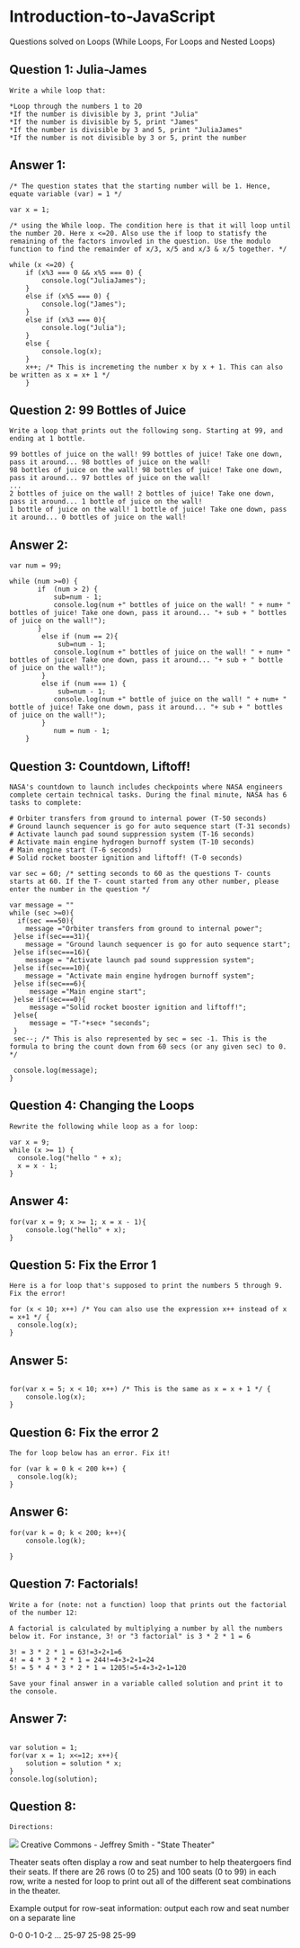 # Introduction-to-JavaScript
Questions solved on Loops (While Loops, For Loops and Nested Loops)

## Question 1: Julia-James
```
Write a while loop that:

*Loop through the numbers 1 to 20
*If the number is divisible by 3, print "Julia"
*If the number is divisible by 5, print "James"
*If the number is divisible by 3 and 5, print "JuliaJames"
*If the number is not divisible by 3 or 5, print the number
```
## Answer 1: 
```
/* The question states that the starting number will be 1. Hence, equate variable (var) = 1 */

var x = 1; 

/* using the While loop. The condition here is that it will loop until the number 20. Here x <=20. Also use the if loop to statisfy the remaining of the factors invovled in the question. Use the modulo function to find the remainder of x/3, x/5 and x/3 & x/5 together. */

while (x <=20) {
    if (x%3 === 0 && x%5 === 0) {
        console.log("JuliaJames");
    }
    else if (x%5 === 0) {
        console.log("James");
    }
    else if (x%3 === 0){
        console.log("Julia");
    }
    else {
        console.log(x);
    }
    x++; /* This is incremeting the number x by x + 1. This can also be written as x = x+ 1 */
    }  
```

## Question 2: 99 Bottles of Juice
```
Write a loop that prints out the following song. Starting at 99, and ending at 1 bottle.

99 bottles of juice on the wall! 99 bottles of juice! Take one down, pass it around... 98 bottles of juice on the wall!
98 bottles of juice on the wall! 98 bottles of juice! Take one down, pass it around... 97 bottles of juice on the wall!
...
2 bottles of juice on the wall! 2 bottles of juice! Take one down, pass it around... 1 bottle of juice on the wall!
1 bottle of juice on the wall! 1 bottle of juice! Take one down, pass it around... 0 bottles of juice on the wall!
```
## Answer 2:
```
var num = 99;

while (num >=0) {
       if  (num > 2) {
           sub=num - 1;
           console.log(num +" bottles of juice on the wall! " + num+ " bottles of juice! Take one down, pass it around... "+ sub + " bottles of juice on the wall!");
       }
        else if (num == 2){
            sub=num - 1;
           console.log(num +" bottles of juice on the wall! " + num+ " bottles of juice! Take one down, pass it around... "+ sub + " bottle of juice on the wall!");
        }
        else if (num === 1) {
            sub=num - 1;
           console.log(num +" bottle of juice on the wall! " + num+ " bottle of juice! Take one down, pass it around... "+ sub + " bottles of juice on the wall!");
        }
           num = num - 1;
    }
```

## Question 3: Countdown, Liftoff!
```
NASA's countdown to launch includes checkpoints where NASA engineers complete certain technical tasks. During the final minute, NASA has 6 tasks to complete:

# Orbiter transfers from ground to internal power (T-50 seconds)
# Ground launch sequencer is go for auto sequence start (T-31 seconds)
# Activate launch pad sound suppression system (T-16 seconds)
# Activate main engine hydrogen burnoff system (T-10 seconds)
# Main engine start (T-6 seconds)
# Solid rocket booster ignition and liftoff! (T-0 seconds)
```
```
var sec = 60; /* setting seconds to 60 as the questions T- counts starts at 60. If the T- count started from any other number, please enter the number in the question */

var message = "" 
while (sec >=0){
  if(sec ===50){
    message ="Orbiter transfers from ground to internal power";
 }else if(sec===31){
    message = "Ground launch sequencer is go for auto sequence start";
 }else if(sec===16){
    message = "Activate launch pad sound suppression system";
 }else if(sec===10){
    message = "Activate main engine hydrogen burnoff system";
 }else if(sec===6){
     message ="Main engine start";
 }else if(sec===0){
     message ="Solid rocket booster ignition and liftoff!";
 }else{
     message = "T-"+sec+ "seconds";
 }
 sec--; /* This is also represented by sec = sec -1. This is the formula to bring the count down from 60 secs (or any given sec) to 0. */
 
 console.log(message);
}

```

## Question 4: Changing the Loops

```
Rewrite the following while loop as a for loop:

var x = 9;
while (x >= 1) {
  console.log("hello " + x);
  x = x - 1;
}
```
## Answer 4: 

```
for(var x = 9; x >= 1; x = x - 1){
    console.log("hello" + x); 
}

```
## Question 5: Fix the Error 1

```
Here is a for loop that's supposed to print the numbers 5 through 9. Fix the error!

for (x < 10; x++) /* You can also use the expression x++ instead of x = x+1 */ {
  console.log(x);
}
```

## Answer 5: 

```

for(var x = 5; x < 10; x++) /* This is the same as x = x + 1 */ {
    console.log(x);
}
```
## Question 6: Fix the error 2
```
The for loop below has an error. Fix it!

for (var k = 0 k < 200 k++) {
  console.log(k);
}
```
## Answer 6: 

```
for(var k = 0; k < 200; k++){
    console.log(k);

}
```

## Question 7: Factorials! 
```
Write a for (note: not a function) loop that prints out the factorial of the number 12:

A factorial is calculated by multiplying a number by all the numbers below it. For instance, 3! or "3 factorial" is 3 * 2 * 1 = 6

3! = 3 * 2 * 1 = 63!=3∗2∗1=6
4! = 4 * 3 * 2 * 1 = 244!=4∗3∗2∗1=24
5! = 5 * 4 * 3 * 2 * 1 = 1205!=5∗4∗3∗2∗1=120

Save your final answer in a variable called solution and print it to the console.
```
## Answer 7: 

```

var solution = 1; 
for(var x = 1; x<=12; x++){
    solution = solution * x;
}
console.log(solution);
```
## Question 8: 
```
Directions:
```
![](Sagar-Sathyanarayanan/Introduction-to-JavaScript/blob/master/red%20Seats.PNG)
Creative Commons - Jeffrey Smith - "State Theater"


Theater seats often display a row and seat number to help theatergoers find their seats. If there are 26 rows (0 to 25) and 100 seats (0 to 99) in each row, write a nested for loop to print out all of the different seat combinations in the theater.

Example output for row-seat information: output each row and seat number on a separate line

0-0
0-1
0-2
...
25-97
25-98
25-99


